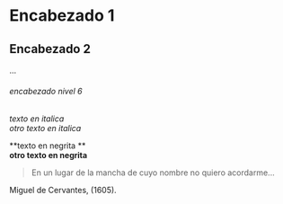 # Encabezado 1 
## Encabezado 2 

...
###### encabezado nivel 6

*texto en italica*    
_otro texto en italica_

**texto en negrita **  
__otro texto en negrita__

>En un lugar de la mancha
>de cuyo nombre no quiero acordarme...
>
Miguel de Cervantes, (1605).

